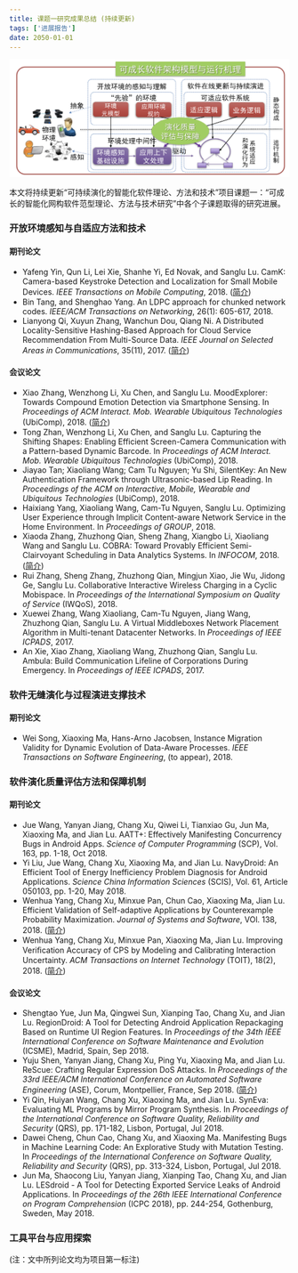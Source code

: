 ```yaml
---
title: 课题一研究成果总结 (持续更新)
tags: ['进展报告']
date: 2050-01-01
---
```


![](/content/growinware.png)

本文将持续更新“可持续演化的智能化软件理论、方法和技术”项目课题一：“可成长的智能化网构软件范型理论、方法与技术研究”中各个子课题取得的研究进展。

<!--more-->

### 开放环境感知与自适应方法和技术

#### 期刊论文

* Yafeng Yin, Qun Li, Lei Xie, Shanhe Yi, Ed Novak, and Sanglu Lu. CamK: Camera-based Keystroke Detection and Localization for Small Mobile Devices. *IEEE Transactions on Mobile Computing*, 2018. ([简介](/2018/05/24/briefing/tmc-yin-li-xie-yi-novak-lu-tmcyin-li-xie-yi-novak-lu/))
* Bin Tang, and Shenghao Yang. An LDPC approach for chunked network codes. *IEEE/ACM Transactions on Networking*, 26(1): 605-617, 2018.
* Lianyong Qi, Xuyun Zhang, Wanchun Dou, Qiang Ni. A Distributed Locality-Sensitive Hashing-Based Approach for Cloud Service Recommendation From Multi-Source Data. *IEEE Journal on Selected Areas in Communications*, 35(11), 2017. ([简介](/2018/05/23/briefing/jsac-qi-zhang-dou-ni/))

#### 会议论文

* Xiao Zhang, Wenzhong Li, Xu Chen, and Sanglu Lu. MoodExplorer: Towards Compound Emotion Detection via Smartphone Sensing. In *Proceedings of ACM Interact. Mob. Wearable Ubiquitous Technologies* (UbiComp), 2018. ([简介](/2018/05/24/briefing/ubicomp18-zhang-li-chen-lu/))
* Tong Zhan, Wenzhong Li, Xu Chen, and Sanglu Lu. Capturing the Shifting Shapes: Enabling Efficient Screen-Camera Communication with a Pattern-based Dynamic Barcode. In *Proceedings of ACM Interact. Mob. Wearable Ubiquitous Technologies* (UbiComp), 2018.
* Jiayao Tan; Xiaoliang Wang; Cam Tu Nguyen; Yu Shi, SilentKey: An New Authentication Framework through Ultrasonic-based Lip Reading. In *Proceedings of the ACM on Interactive, Mobile, Wearable and Ubiquitous Technologies* (UbiComp), 2018.
* Haixiang Yang, Xiaoliang Wang, Cam-Tu Nguyen, Sanglu Lu. Optimizing User Experience through Implicit Content-aware Network Service in the Home Environment. In *Proceedings of GROUP*, 2018.
* Xiaoda Zhang, Zhuzhong Qian, Sheng Zhang, Xiangbo Li, Xiaoliang Wang and Sanglu Lu. COBRA: Toward Provably Efficient Semi-Clairvoyant Scheduling in Data Analytics Systems. In *INFOCOM*, 2018. ([简介](/2018/05/24/briefing/infocom18-zhang-qian-zhang-li-wang-lu/))
* Rui Zhang, Sheng Zhang, Zhuzhong Qian, Mingjun Xiao, Jie Wu, Jidong Ge, Sanglu Lu. Collaborative Interactive Wireless Charging in a Cyclic Mobispace. In *Proceedings of the International Symposium on Quality of Service* (IWQoS), 2018.
* Xuewei Zhang, Wang Xiaoliang, Cam-Tu Nguyen, Jiang Wang, Zhuzhong Qian, Sanglu Lu. A Virtual Middleboxes Network Placement Algorithm in Multi-tenant Datacenter Networks. In *Proceedings of IEEE ICPADS*, 2017.
* An Xie, Xiao Zhang,  Xiaoliang Wang, Zhuzhong Qian, Sanglu Lu. Ambula: Build Communication Lifeline of Corporations During Emergency. In *Proceedings of IEEE ICPADS*, 2017.

### 软件无缝演化与过程演进支撑技术

#### 期刊论文
* Wei Song, Xiaoxing Ma, Hans-Arno Jacobsen, Instance Migration Validity for Dynamic Evolution of Data-Aware Processes. *IEEE Transactions on Software Engineering*, (to appear), 2018.

### 软件演化质量评估方法和保障机制

#### 期刊论文
* Jue Wang, Yanyan Jiang, Chang Xu, Qiwei Li, Tianxiao Gu, Jun Ma, Xiaoxing Ma, and Jian Lu. AATT+: Effectively Manifesting Concurrency Bugs in Android Apps. *Science of Computer Programming* (SCP), Vol. 163, pp. 1-18, Oct 2018.
* Yi Liu, Jue Wang, Chang Xu, Xiaoxing Ma, and Jian Lu. NavyDroid: An Efficient Tool of Energy Inefficiency Problem Diagnosis for Android Applications. *Science China Information Sciences* (SCIS), Vol. 61, Article 050103, pp. 1-20, May 2018.
* Wenhua Yang, Chang Xu, Minxue Pan, Chun Cao, Xiaoxing Ma, Jian Lu. Efficient Validation of Self-adaptive Applications by Counterexample Probability Maximization. *Journal of Systems and Software*, VOl. 138, 2018. ([简介](/2018/05/24/briefing/jss-yang-xu-pan-cao-ma-lu/))
* Wenhua Yang, Chang Xu, Minxue Pan, Xiaoxing Ma, Jian Lu. Improving Veriﬁcation Accuracy of CPS by Modeling and Calibrating Interaction Uncertainty. *ACM Transactions on Internet Technology* (TOIT), 18(2), 2018. ([简介](/2018/04/23/briefing/toit-yang-xu-pan-ma-lu/))

#### 会议论文

* Shengtao Yue, Jun Ma, Qingwei Sun, Xianping Tao, Chang Xu, and Jian Lu. RegionDroid: A Tool for Detecting Android Application Repackaging Based on Runtime UI Region Features. In *Proceedings of the 34th IEEE International Conference on Software Maintenance and Evolution* (ICSME), Madrid, Spain, Sep 2018.
* Yuju Shen, Yanyan Jiang, Chang Xu, Ping Yu, Xiaoxing Ma, and Jian Lu. ReScue: Crafting Regular Expression DoS Attacks. In *Proceedings of the 33rd IEEE/ACM International Conference on Automated Software Engineering* (ASE), Corum, Montpellier, France, Sep 2018. ([简介](/2018/08/07/briefing/ase18-shen-jiang-xu-yu-ma-lu/))
* Yi Qin, Huiyan Wang, Chang Xu, Xiaoxing Ma, and Jian Lu. SynEva: Evaluating ML Programs by Mirror Program Synthesis. In *Proceedings of the International Conference on Software Quality, Reliability and Security* (QRS), pp. 171-182, Lisbon, Portugal, Jul 2018.
* Dawei Cheng, Chun Cao, Chang Xu, and Xiaoxing Ma. Manifesting Bugs in Machine Learning Code: An Explorative Study with Mutation Testing. In *Proceedings of the International Conference on Software Quality, Reliability and Security* (QRS), pp. 313-324, Lisbon, Portugal, Jul 2018.
* Jun Ma, Shaocong Liu, Yanyan Jiang, Xianping Tao, Chang Xu, and Jian Lu. LESdroid - A Tool for Detecting Exported Service Leaks of Android Applications. In *Proceedings of the 26th IEEE International Conference on Program Comprehension* (ICPC 2018), pp. 244-254, Gothenburg, Sweden, May 2018.

### 工具平台与应用探索

(注：文中所列论文均为项目第一标注)
